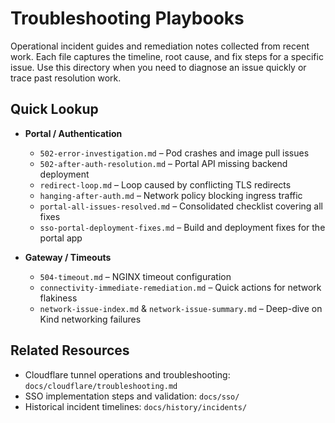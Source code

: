 # Troubleshooting Playbooks

Operational incident guides and remediation notes collected from recent work. Each file captures the timeline, root cause, and fix steps for a specific issue. Use this directory when you need to diagnose an issue quickly or trace past resolution work.

## Quick Lookup

- **Portal / Authentication**
  - `502-error-investigation.md` – Pod crashes and image pull issues
  - `502-after-auth-resolution.md` – Portal API missing backend deployment
  - `redirect-loop.md` – Loop caused by conflicting TLS redirects
  - `hanging-after-auth.md` – Network policy blocking ingress traffic
  - `portal-all-issues-resolved.md` – Consolidated checklist covering all fixes
  - `sso-portal-deployment-fixes.md` – Build and deployment fixes for the portal app

- **Gateway / Timeouts**
  - `504-timeout.md` – NGINX timeout configuration
  - `connectivity-immediate-remediation.md` – Quick actions for network flakiness
  - `network-issue-index.md` & `network-issue-summary.md` – Deep-dive on Kind networking failures

## Related Resources

- Cloudflare tunnel operations and troubleshooting: `docs/cloudflare/troubleshooting.md`
- SSO implementation steps and validation: `docs/sso/`
- Historical incident timelines: `docs/history/incidents/`

